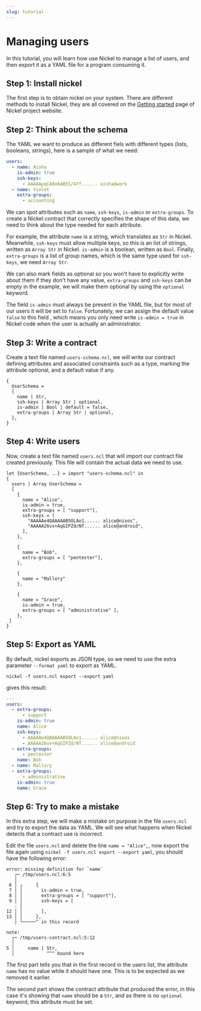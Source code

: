 ```yaml
---
slug: tutorial
---
```


# Managing users

In this tutorial, you will learn how use Nickel to manage a list of users,
and then export it as a YAML file for a program consuming it.

## Step 1: Install nickel

The first step is to obtain nickel on your system. There are different
methods to install Nickel, they are all covered on the [Getting
started](https://nickel-lang.org/getting-started/#getting-started)
page of Nickel project website.

## Step 2: Think about the schema

The YAML we want to produce as different fiels with different types
(lists, booleans, strings), here is a sample of what we need:

```yaml
users:
  - name: Aisha
    is-admin: true
    ssh-keys:
      - AAAAApqCA8oKAB5S/47f...... aisha@work
  - name: Violet
    extra-groups:
      - accounting
```

We can spot attributes such as `name`, `ssh-keys`, `is-admin` or
`extra-groups`. To create a Nickel contract that correctly specifies
the shape of this data, we need to think about the type needed for
each attribute.

For example, the attribute `name` is a string, which translates as `Str`
in Nickel. Meanwhile, `ssh-keys` must allow multiple keys, so this is
an list of strings, written as `Array Str` in Nickel. `is-admin` is a
boolean, written as `Bool`. Finally, `extra-groups` is a list of group
names, which is the same type used for `ssh-keys`, we need `Array Str`.

We can also mark fields as optional so you won't have to explicitly write
about them if they don't have any value, `extra-groups` and `ssh-keys`
can be empty in the example, we will make them optional by using the
`optional` keyword.

The field `is-admin` must always be present in the YAML file, but
for most of our users it will be set to `false`. Fortunately, we can
assign the default value `false` to this field , which means you only
need write `is-admin = true` in Nickel code when the user is actually
an administrator.

## Step 3: Write a contract

Create a text file named `users-schema.ncl`, we will
write our contract defining attributes and associated constraints such
as a type, marking the attribute optional, and a default value if any.

```nickel
{
  UserSchema =
  {
    name | Str,
    ssh-keys | Array Str | optional,
    is-admin | Bool | default = false,
    extra-groups | Array Str | optional,
  },
}
```

## Step 4: Write users

Now, create a text file named `users.ncl` that will import our contract
file created previously. This file will contain the actual data we need
to use.

```nickel
let {UserSchema, ..} = import "users-schema.ncl" in
{
  users | Array UserSchema =
  [
    {
      name = "Alice",
      is-admin = true,
      extra-groups = [ "support"],
      ssh-keys = [
        "AAAAAe4QAAAAAB5OLAo1...... alice@nixos",
        "AAAAA26vx+AqGIPZd/NT...... alice@android",
      ],
    },

    {
      name = "Bob",
      extra-groups = [ "pentester"],
    },

    {
      name = "Mallory"
    },

    {
      name = "Grace",
      is-admin = true,
      extra-groups = [ "administrative" ],
    },
 ]
}
```

## Step 5: Export as YAML

By default, nickel exports as JSON type, so we need to use the extra
parameter `--format yaml` to export as YAML.

```shell
nickel -f users.ncl export --export yaml
```

gives this result:

```yaml
---
users:
  - extra-groups:
      - support
    is-admin: true
    name: Alice
    ssh-keys:
      - AAAAAe4QAAAAAB5OLAo1...... alice@nixos
      - AAAAA26vx+AqGIPZd/NT...... alice@android
  - extra-groups:
      - pentester
    name: Bob
  - name: Mallory
  - extra-groups:
      - administrative
    is-admin: true
    name: Grace
```

## Step 6: Try to make a mistake

In this extra step, we will make a mistake on purpose in the file
`users.ncl` and try to export the data as YAML. We will see what happens
when Nickel detects that a contract use is incorrect.

Edit the file `users.ncl` and delete the line `name = "Alice",`, now
export the file again using `nickel -f users.ncl export --export yaml`,
you should have the following error:

```
error: missing definition for `name`
   ┌─ /tmp/users.ncl:6:5
   │
 6 │ ╭     {
 7 │ │       is-admin = true,
 8 │ │       extra-groups = [ "support"],
 9 │ │       ssh-keys = [
   · │
12 │ │       ],
13 │ │     },
   │ ╰─────^ in this record

note:
  ┌─ /tmp/users-contract.ncl:5:12
  │
5 │     name | Str,
  │            ^^^ bound here
```

The first part tells you that in the first record in the users list,
the attribute `name` has no value while it should have one. This is to
be expected as we removed it earlier.

The second part shows the contract attribute that produced the error,
in this case it's showing that `name` should be a `Str`, and as there
is no `optional` keyword, this attribute must be set.
